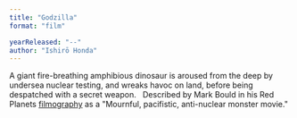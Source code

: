 ```yaml
---
title: "Godzilla"
format: "film"

yearReleased: "--"
author: "Ishirō Honda"
---
```

A giant fire-breathing amphibious dinosaur is aroused from  the deep by undersea nuclear testing, and wreaks havoc on land, before being  despatched with a secret weapon.
 
Described by Mark Bould in his Red Planets <a href="biblio.htm#Red Planets">filmography</a> as a "Mournful, pacifistic,  anti-nuclear monster movie."
 